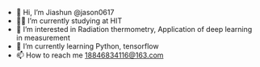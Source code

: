 - 👋 Hi, I’m Jiashun @jason0617
- 👨‍🎓 I’m currently studying at HIT
- 👀 I’m interested in Radiation thermometry, Application of deep learning in measurement
- 🌱 I’m currently learning Python, tensorflow
- 📫 How to reach me 18846834116@163.com

<!---
jason0617/jason0617 is a ✨ special ✨ repository because its `README.md` (this file) appears on your GitHub profile.
You can click the Preview link to take a look at your changes.
--->
